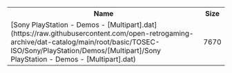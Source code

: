 <table>
<tr><th>Name</th><th>Size</th></tr>
<tr><td>
[Sony PlayStation - Demos - [Multipart].dat](https://raw.githubusercontent.com/open-retrogaming-archive/dat-catalog/main/root/basic/TOSEC-ISO/Sony/PlayStation/Demos/[Multipart]/Sony PlayStation - Demos - [Multipart].dat)
</td><td>7670</td></tr>
</table>
